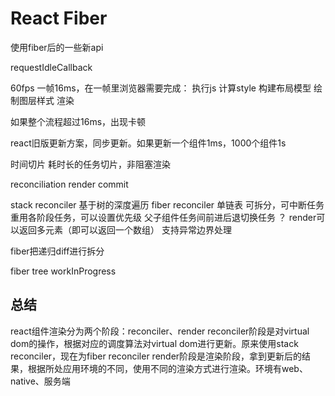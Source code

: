 # React Fiber

使用fiber后的一些新api

requestIdleCallback


60fps
一帧16ms，在一帧里浏览器需要完成：
执行js
计算style
构建布局模型
绘制图层样式
渲染

如果整个流程超过16ms，出现卡顿

react旧版更新方案，同步更新。如果更新一个组件1ms，1000个组件1s

时间切片 耗时长的任务切片，非阻塞渲染

reconciliation
render commit

stack reconciler   基于树的深度遍历
fiber reconciler 单链表
可拆分，可中断任务
重用各阶段任务，可以设置优先级
父子组件任务间前进后退切换任务  ？
render可以返回多元素（即可以返回一个数组）
支持异常边界处理


fiber把递归diff进行拆分

fiber tree workInProgress

## 总结
react组件渲染分为两个阶段：reconciler、render
reconciler阶段是对virtual dom的操作，根据对应的调度算法对virtual dom进行更新。原来使用stack reconciler，现在为fiber reconciler
render阶段是渲染阶段，拿到更新后的结果，根据所处应用环境的不同，使用不同的渲染方式进行渲染。环境有web、native、服务端
